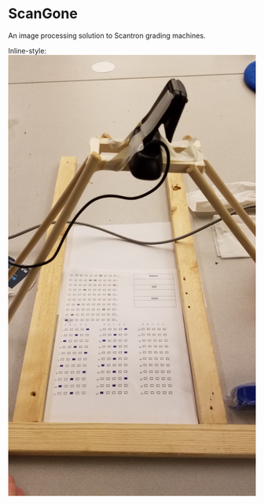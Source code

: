 # ScanGone
An image processing solution to Scantron grading machines.

Inline-style: 
![alt text](https://github.com/phung001/ScanGone/blob/master/pictures/20161023_083855.jpg)
